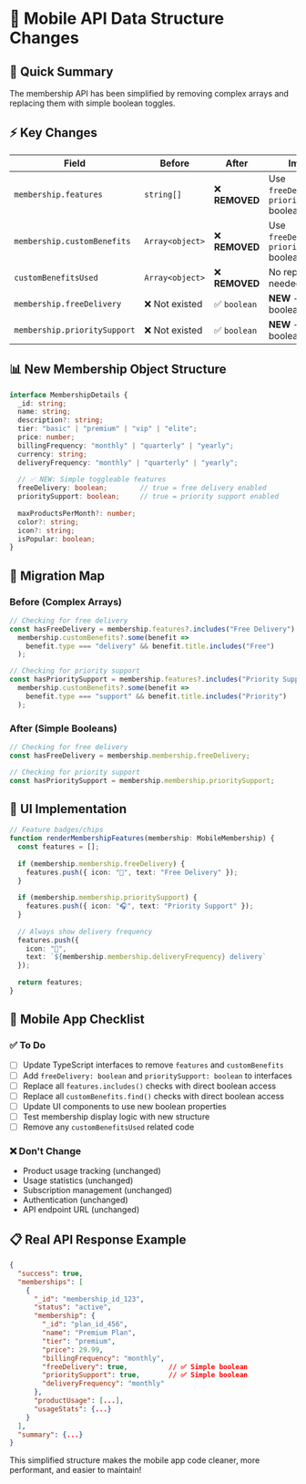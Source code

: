 # 📱 Mobile API Data Structure Changes

## 🎯 Quick Summary

The membership API has been simplified by removing complex arrays and replacing them with simple boolean toggles.

## ⚡ Key Changes

| **Field** | **Before** | **After** | **Impact** |
|-----------|------------|-----------|------------|
| `membership.features` | `string[]` | ❌ **REMOVED** | Use `freeDelivery` + `prioritySupport` booleans |
| `membership.customBenefits` | `Array<object>` | ❌ **REMOVED** | Use `freeDelivery` + `prioritySupport` booleans |
| `customBenefitsUsed` | `Array<object>` | ❌ **REMOVED** | No replacement needed |
| `membership.freeDelivery` | ❌ Not existed | ✅ `boolean` | **NEW** - Direct boolean flag |
| `membership.prioritySupport` | ❌ Not existed | ✅ `boolean` | **NEW** - Direct boolean flag |

## 📊 New Membership Object Structure

```typescript
interface MembershipDetails {
  _id: string;
  name: string;
  description?: string;
  tier: "basic" | "premium" | "vip" | "elite";
  price: number;
  billingFrequency: "monthly" | "quarterly" | "yearly";
  currency: string;
  deliveryFrequency: "monthly" | "quarterly" | "yearly";
  
  // ✅ NEW: Simple toggleable features
  freeDelivery: boolean;        // true = free delivery enabled
  prioritySupport: boolean;     // true = priority support enabled
  
  maxProductsPerMonth?: number;
  color?: string;
  icon?: string;
  isPopular: boolean;
}
```

## 🔄 Migration Map

### Before (Complex Arrays)
```typescript
// Checking for free delivery
const hasFreeDelivery = membership.features?.includes("Free Delivery") ||
  membership.customBenefits?.some(benefit => 
    benefit.type === "delivery" && benefit.title.includes("Free")
  );

// Checking for priority support  
const hasPrioritySupport = membership.features?.includes("Priority Support") ||
  membership.customBenefits?.some(benefit => 
    benefit.type === "support" && benefit.title.includes("Priority")
  );
```

### After (Simple Booleans)
```typescript
// Checking for free delivery
const hasFreeDelivery = membership.membership.freeDelivery;

// Checking for priority support
const hasPrioritySupport = membership.membership.prioritySupport;
```

## 🎨 UI Implementation

```typescript
// Feature badges/chips
function renderMembershipFeatures(membership: MobileMembership) {
  const features = [];
  
  if (membership.membership.freeDelivery) {
    features.push({ icon: "🚚", text: "Free Delivery" });
  }
  
  if (membership.membership.prioritySupport) {
    features.push({ icon: "🎧", text: "Priority Support" });
  }
  
  // Always show delivery frequency
  features.push({ 
    icon: "📅", 
    text: `${membership.membership.deliveryFrequency} delivery` 
  });
  
  return features;
}
```

## 📱 Mobile App Checklist

### ✅ To Do
- [ ] Update TypeScript interfaces to remove `features` and `customBenefits`
- [ ] Add `freeDelivery: boolean` and `prioritySupport: boolean` to interfaces
- [ ] Replace all `features.includes()` checks with direct boolean access
- [ ] Replace all `customBenefits.find()` checks with direct boolean access
- [ ] Update UI components to use new boolean properties
- [ ] Test membership display logic with new structure
- [ ] Remove any `customBenefitsUsed` related code

### ❌ Don't Change
- Product usage tracking (unchanged)
- Usage statistics (unchanged)
- Subscription management (unchanged)
- Authentication (unchanged)
- API endpoint URL (unchanged)

## 📋 Real API Response Example

```json
{
  "success": true,
  "memberships": [
    {
      "_id": "membership_id_123",
      "status": "active",
      "membership": {
        "_id": "plan_id_456",
        "name": "Premium Plan",
        "tier": "premium",
        "price": 29.99,
        "billingFrequency": "monthly",
        "freeDelivery": true,          // ✅ Simple boolean
        "prioritySupport": true,       // ✅ Simple boolean
        "deliveryFrequency": "monthly"
      },
      "productUsage": [...],
      "usageStats": {...}
    }
  ],
  "summary": {...}
}
```

This simplified structure makes the mobile app code cleaner, more performant, and easier to maintain!